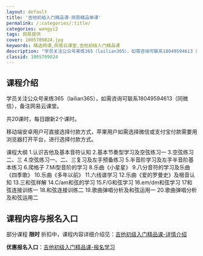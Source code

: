```yaml
---
layout: default
title: '吉他初级入门精品课-网易精品单课'
permalink: /:categories/:title/
categories: wangyi2
tags: 网易提供
cover: 1005709024.jpg
keywords: 精选网课,网易云课堂,吉他初级入门精品课
description: "学员关注公众号来练365（lailian365），如需咨询可联系18049594613（同微信），备注网易云课堂。共20课时，每日跟新2个课时。移动端安卓用户可直接选择付款方式，苹果用户如需"
classid: 1005709024
---
```


## 课程介绍

学员关注公众号来练365（lailian365），如需咨询可联系18049594613（同微信），备注网易云课堂。

共20课时，每日跟新2个课时。

移动端安卓用户可直接选择付款方式，苹果用户如需选择微信或支付宝付款需要用浏览器打开平台，进行选择付款方式。

课程大纲
1.认识吉他及基本音符认知
2.基本节奏型学习及空弦练习一
3.空弦练习二、三
4.空弦练习一、二、三复习及左手预备练习
5.半音阶学习及左手半音阶基本练习
6.爬格子
7.Mi型音阶的学习
8.乐曲《小星星》
9.八分音符的学习及乐曲《四季歌》
10.乐曲《多年以前》
11.六线谱学习
12.乐曲《爱的罗曼史》及根音认知
13.三和弦祥解
14.C/am和弦的学习
15.F/G和弦学习
16.em/dm和弦学习
17和弦连接训练一
18.和弦连接训练二
19.歌曲弹唱分析及和弦运用一
20.歌曲弹唱分析及和弦运用二

## 课程内容与报名入口

部分课程 **限时** 折扣中，课程内容详细介绍见：[吉他初级入门精品课-详情介绍](https://study.163.com/course/introduction/1005709024.htm?share=1&shareId=1025206652&utm_campaign=share&utm_medium=iphoneShare&utm_source=&utm_u=1025206652)

**优惠报名入口**：[吉他初级入门精品课-报名学习](https://study.163.com/course/introduction/1005709024.htm?share=1&shareId=1025206652&utm_campaign=share&utm_medium=iphoneShare&utm_source=&utm_u=1025206652)

